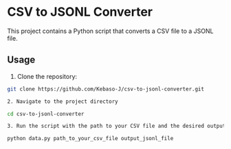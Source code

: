 # CSV to JSONL Converter

This project contains a Python script that converts a CSV file to a JSONL file.

## Usage

1. Clone the repository:

```bash
git clone https://github.com/Kebaso-J/csv-to-jsonl-converter.git

2. Navigate to the project directory

cd csv-to-jsonl-converter

3. Run the script with the path to your CSV file and the desired output JSONL file:

python data.py path_to_your_csv_file output_jsonl_file


